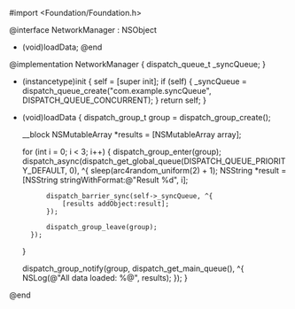 #import <Foundation/Foundation.h>

@interface NetworkManager : NSObject
- (void)loadData;
@end

@implementation NetworkManager {
    dispatch_queue_t _syncQueue;
}

- (instancetype)init {
    self = [super init];
    if (self) {
        _syncQueue = dispatch_queue_create("com.example.syncQueue", DISPATCH_QUEUE_CONCURRENT);
    }
    return self;
}

- (void)loadData {
    dispatch_group_t group = dispatch_group_create();

    __block NSMutableArray *results = [NSMutableArray array];

    for (int i = 0; i < 3; i++) {
        dispatch_group_enter(group);
        dispatch_async(dispatch_get_global_queue(DISPATCH_QUEUE_PRIORITY_DEFAULT, 0), ^{
            sleep(arc4random_uniform(2) + 1);
            NSString *result = [NSString stringWithFormat:@"Result %d", i];

            dispatch_barrier_sync(self->_syncQueue, ^{
                [results addObject:result];
            });

            dispatch_group_leave(group);
        });
    }

    dispatch_group_notify(group, dispatch_get_main_queue(), ^{
        NSLog(@"All data loaded: %@", results);
    });
}

@end